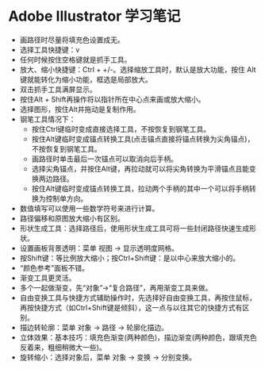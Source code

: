 # Adobe Illustrator 学习笔记

- 画路径时尽量将填充色设置成无。
- 选择工具快捷键：v
- 任何时候按住空格键就是抓手工具。
- 放大、缩小快捷键：Ctrl + +/-。选择缩放工具时，默认是放大功能，按住 Alt 键就能转化为缩小功能，框选是局部放大。
- 双击抓手工具满屏显示。
- 按住Alt + Shift再操作将以指针所在中心点来画或放大缩小。
- 选择图形，按住Alt并拖动是复制作用。
- 钢笔工具情况下：
  * 按住Ctrl键临时变成直接选择工具，不按恢复到钢笔工具。
  * 按住Alt键临时变成锚点转换工具(点击锚点直接将锚点转换为尖角锚点)，不按恢复到钢笔工具。
  * 画路径时单击最后一次锚点可以取消向后手柄。
  * 选择尖角锚点，并按住Alt键，再拉动就可以将尖角转换为平滑锚点且能变换两边路径。
  * 按住Alt键临时变成锚点转换工具，拉动两个手柄的其中一个可以将手柄转换为控制单方向。
- 数值填写可以使用一些数学符号来进行计算。
- 路径偏移和原图放大缩小有区别。
- 形状生成工具：选择路径后，使用形状生成工具可将一些封闭路径快速生成形状。
- 设置画板背景透明：菜单 视图 -> 显示透明度网格。
- 按Shift键：等比例放大缩小；按Ctrl+Shift键：是以中心来放大缩小的。
- “颜色参考”面板不错。
- 渐变工具更灵活。
- 多个一起做渐变，先“对象”->“复合路径”，再用渐变工具来做。
- 自由变换工具与快捷方式辅助操作时，先选择好自由变换工具，再按住鼠标，再按快捷方式（如Ctrl+Shift键是倾斜），这一点与以往其它的快捷方式有区别。
- 描边转轮廓：菜单 对象 -> 路径 -> 轮廓化描边。
- 立体效果：基本技巧：填充色渐变(两种颜色)，描边渐变(两种颜色，跟填充色反着来，粗细稍微大一些)。
- 旋转缩小：选择对象后，菜单 对象 -> 变换 -> 分别变换。